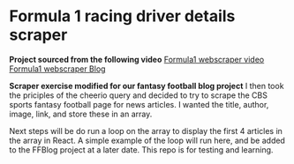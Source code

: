 # Formula 1 racing driver details scraper

**Project sourced from the following video**
[Formula1 webscraper video](https://www.youtube.com/watch?v=l9DPeGeWNYY)
[Formula1 webscraper Blog](https://raddy.dev/blog/build-a-simple-web-scraper-using-node-js-fetch-and-cheerio/?utm_source=blog&utm_medium=article)

**Scraper exercise modified for our fantasy football blog project**
I then took the priciples of the cheerio query and decided to try to scrape the CBS sports fantasy football page for news articles. I wanted the title, author, image, link, and store these in an array.

Next steps will be do run a loop on the array to display the first 4 articles in the array in React. A simple example of the loop will run here, and be added to the FFBlog project at a later date. This repo is for testing and learning.
